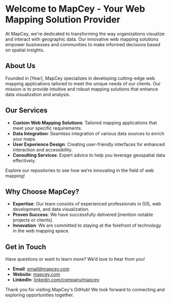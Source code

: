 # Welcome to MapCey - Your Web Mapping Solution Provider

At MapCey, we're dedicated to transforming the way organizations visualize and interact with geographic data. Our innovative web mapping solutions empower businesses and communities to make informed decisions based on spatial insights.

## About Us

Founded in [Year], MapCey specializes in developing cutting-edge web mapping applications tailored to meet the unique needs of our clients. Our mission is to provide intuitive and robust mapping solutions that enhance data visualization and analysis.

## Our Services

- **Custom Web Mapping Solutions**: Tailored mapping applications that meet your specific requirements.
- **Data Integration**: Seamless integration of various data sources to enrich your maps.
- **User Experience Design**: Creating user-friendly interfaces for enhanced interaction and accessibility.
- **Consulting Services**: Expert advice to help you leverage geospatial data effectively.

Explore our repositories to see how we’re innovating in the field of web mapping!

## Why Choose MapCey?

- **Expertise**: Our team consists of experienced professionals in GIS, web development, and data visualization.
- **Proven Success**: We have successfully delivered [mention notable projects or clients].
- **Innovation**: We are committed to staying at the forefront of technology in the web mapping space.

## Get in Touch

Have questions or want to learn more? We’d love to hear from you!

- **Email**: [email@mapcey.com](mailto:shbbandara@gmail.com)
- **Website**: [mapcey.com](https://github.com/Mapcey)
- **LinkedIn**: [linkedin.com/company/mapcey](https://linkedin.com/company/mapcey)

Thank you for visiting MapCey's GitHub! We look forward to connecting and exploring opportunities together.
